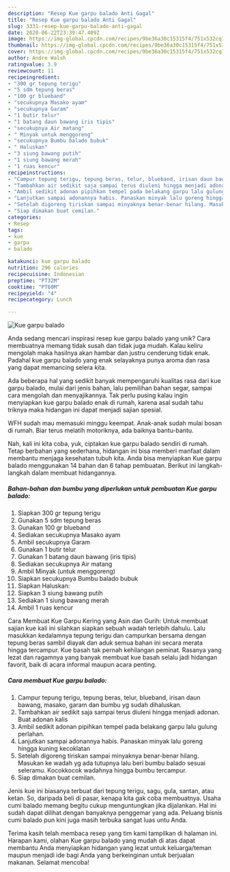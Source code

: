 ```yaml
---
description: "Resep Kue garpu balado Anti Gagal"
title: "Resep Kue garpu balado Anti Gagal"
slug: 3331-resep-kue-garpu-balado-anti-gagal
date: 2020-06-22T23:39:47.409Z
image: https://img-global.cpcdn.com/recipes/9be36a30c15315f4/751x532cq70/kue-garpu-balado-foto-resep-utama.jpg
thumbnail: https://img-global.cpcdn.com/recipes/9be36a30c15315f4/751x532cq70/kue-garpu-balado-foto-resep-utama.jpg
cover: https://img-global.cpcdn.com/recipes/9be36a30c15315f4/751x532cq70/kue-garpu-balado-foto-resep-utama.jpg
author: Andre Walsh
ratingvalue: 3.9
reviewcount: 11
recipeingredient:
- "300 gr tepung terigu"
- "5 sdm tepung beras"
- "100 gr blueband"
- "secukupnya Masako ayam"
- "secukupnya Garam"
- "1 butir telur"
- "1 batang daun bawang iris tipis"
- "secukupnya Air matang"
- " Minyak untuk menggoreng"
- "secukupnya Bumbu balado bubuk"
- " Haluskan"
- "3 siung bawang putih"
- "1 siung bawang merah"
- "1 ruas kencur"
recipeinstructions:
- "Campur tepung terigu, tepung beras, telur, blueband, irisan daun bawang, masako, garam dan bumbu yg sudah dihaluskan."
- "Tambahkan air sedikit saja sampai terus diuleni hingga menjadi adonan. Buat adonan kalis"
- "Ambil sedikit adonan pipihkan tempel pada belakang garpu lalu gulung perlahan."
- "Lanjutkan sampai adonannya habis. Panaskan minyak lalu goreng hingga kuning kecoklatan"
- "Setelah digoreng tiriskan sampai minyaknya benar-benar hilang. Masukan ke wadah yg ada tutupnya lalu beri bumbu balado sesuai seleramu. Kocokkocok wadahnya hingga bumbu tercampur."
- "Siap dimakan buat cemilan."
categories:
- Resep
tags:
- kue
- garpu
- balado

katakunci: kue garpu balado 
nutrition: 296 calories
recipecuisine: Indonesian
preptime: "PT32M"
cooktime: "PT60M"
recipeyield: "4"
recipecategory: Lunch

---
```



![Kue garpu balado](https://img-global.cpcdn.com/recipes/9be36a30c15315f4/751x532cq70/kue-garpu-balado-foto-resep-utama.jpg)

Anda sedang mencari inspirasi resep kue garpu balado yang unik? Cara membuatnya memang tidak susah dan tidak juga mudah. Kalau keliru mengolah maka hasilnya akan hambar dan justru cenderung tidak enak. Padahal kue garpu balado yang enak selayaknya punya aroma dan rasa yang dapat memancing selera kita.

Ada beberapa hal yang sedikit banyak mempengaruhi kualitas rasa dari kue garpu balado, mulai dari jenis bahan, lalu pemilihan bahan segar, sampai cara mengolah dan menyajikannya. Tak perlu pusing kalau ingin menyiapkan kue garpu balado enak di rumah, karena asal sudah tahu triknya maka hidangan ini dapat menjadi sajian spesial.

WFH sudah mau memasuki minggu keempat. Anak-anak sudah mulai bosan di rumah. Biar terus melatih motoriknya, ada baiknya bantu-bantu.


Nah, kali ini kita coba, yuk, ciptakan kue garpu balado sendiri di rumah. Tetap berbahan yang sederhana, hidangan ini bisa memberi manfaat dalam membantu menjaga kesehatan tubuh kita. Anda bisa menyiapkan Kue garpu balado menggunakan 14 bahan dan 6 tahap pembuatan. Berikut ini langkah-langkah dalam membuat hidangannya.

<!--inarticleads1-->

##### Bahan-bahan dan bumbu yang diperlukan untuk pembuatan Kue garpu balado:

1. Siapkan 300 gr tepung terigu
1. Gunakan 5 sdm tepung beras
1. Gunakan 100 gr blueband
1. Sediakan secukupnya Masako ayam
1. Ambil secukupnya Garam
1. Gunakan 1 butir telur
1. Gunakan 1 batang daun bawang (iris tipis)
1. Sediakan secukupnya Air matang
1. Ambil  Minyak (untuk menggoreng)
1. Siapkan secukupnya Bumbu balado bubuk
1. Siapkan  Haluskan:
1. Siapkan 3 siung bawang putih
1. Sediakan 1 siung bawang merah
1. Ambil 1 ruas kencur


Cara Membuat Kue Garpu Kering yang Asin dan Gurih: Untuk membuat sajian kue kali ini silahkan siapkan sebuah wadah terlebih dahulu. Lalu masukkan kedalamnya tepung terigu dan campurkan bersama dengan tepung beras sambil diayak dan aduk semua bahan ini secara merata hingga tercampur. Kue basah tak pernah kehilangan peminat. Rasanya yang lezat dan ragamnya yang banyak membuat kue basah selalu jadi hidangan favorit, baik di acara informal maupun acara penting. 

<!--inarticleads2-->

##### Cara membuat Kue garpu balado:

1. Campur tepung terigu, tepung beras, telur, blueband, irisan daun bawang, masako, garam dan bumbu yg sudah dihaluskan.
1. Tambahkan air sedikit saja sampai terus diuleni hingga menjadi adonan. Buat adonan kalis
1. Ambil sedikit adonan pipihkan tempel pada belakang garpu lalu gulung perlahan.
1. Lanjutkan sampai adonannya habis. Panaskan minyak lalu goreng hingga kuning kecoklatan
1. Setelah digoreng tiriskan sampai minyaknya benar-benar hilang. Masukan ke wadah yg ada tutupnya lalu beri bumbu balado sesuai seleramu. Kocokkocok wadahnya hingga bumbu tercampur.
1. Siap dimakan buat cemilan.


Jenis kue ini biasanya terbuat dari tepung terigu, sagu, gula, santan, atau ketan. So, daripada beli di pasar, kenapa kita gak coba membuatnya. Usaha cumi balado memang begitu cukup menguntungkan jika dijalankan. Hal ini sudah dapat dilihat dengan banyaknya penggemar yang ada. Peluang bisnis cumi balado pun kini juga masih terbuka sangat luas untu Anda. 

Terima kasih telah membaca resep yang tim kami tampilkan di halaman ini. Harapan kami, olahan Kue garpu balado yang mudah di atas dapat membantu Anda menyiapkan hidangan yang lezat untuk keluarga/teman maupun menjadi ide bagi Anda yang berkeinginan untuk berjualan makanan. Selamat mencoba!
